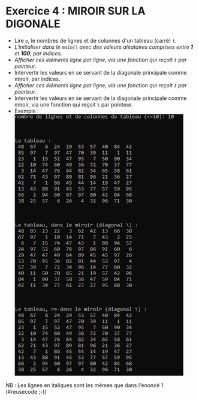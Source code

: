# Exercice 4 : MIROIR SUR LA DIGONALE

+ Lire `o`, le nombres de lignes et de colonnes d'un tableau (carré) `t`.
+ *L'initialiser dans le `main()` avec des valeurs aléatoires comprises entre **1** et **100**, par indices.*
+ *Afficher ces éléments ligne par ligne, via une fonction qui reçoit `t` par pointeur.*
+ Intervertir les valeurs en se servant de la diagonale principale comme miroir, par indices.
+ *Afficher ces éléments ligne par ligne, via une fonction qui reçoit `t` par pointeur.*
+ Intervertir les valeurs en se servant de la diagonale principale comme miroir, via une fonction qui reçoit `t` par pointeur.
+ Exemple :
![une exécution de la solution](images/exemple-ex4.png)

NB : Les lignes en italiques sont les mêmes que dans l'énoncé 1 (#reusecode ;-))
